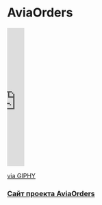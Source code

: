 # AviaOrders

<a href="jones-davy.github.io/AviaOrders//">
  <div>
   <iframe src="https://giphy.com/embed/ZlRmaLNJgoRIA" width="40" height="321" frameBorder="0" class="giphy-embed" allowFullScreen></iframe><p><a href="https://giphy.com/gifs/ZlRmaLNJgoRIA">via GIPHY</a></p>
   <h3><a href="jones-davy.github.io/AviaOrders//">Сайт проекта  AviaOrders</a></h3>
  </div>
</a>
